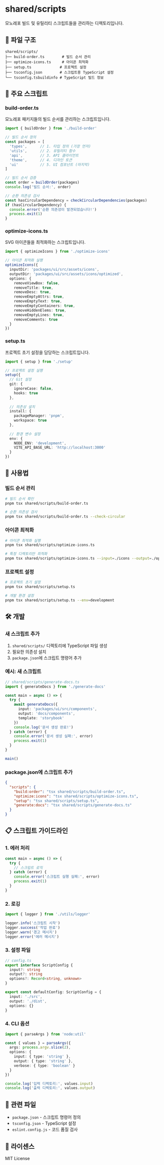 # shared/scripts

모노레포 빌드 및 유틸리티 스크립트들을 관리하는 디렉토리입니다.

## 📁 파일 구조

```
shared/scripts/
├── build-order.ts        # 빌드 순서 관리
├── optimize-icons.ts     # 아이콘 최적화
├── setup.ts             # 프로젝트 설정
├── tsconfig.json        # 스크립트용 TypeScript 설정
└── tsconfig.tsbuildinfo # TypeScript 빌드 정보
```

## 🔧 주요 스크립트

### build-order.ts

모노레포 패키지들의 빌드 순서를 관리하는 스크립트입니다.

```typescript
import { buildOrder } from './build-order'

// 빌드 순서 정의
const packages = [
  'types',      // 1. 타입 정의 (가장 먼저)
  'utils',      // 2. 유틸리티 함수
  'api',        // 3. API 클라이언트
  'theme',      // 4. 디자인 토큰
  'ui'          // 5. UI 컴포넌트 (마지막)
]

// 빌드 순서 검증
const order = buildOrder(packages)
console.log('빌드 순서:', order)

// 순환 의존성 검사
const hasCircularDependency = checkCircularDependencies(packages)
if (hasCircularDependency) {
  console.error('순환 의존성이 발견되었습니다!')
  process.exit(1)
}
```

### optimize-icons.ts

SVG 아이콘들을 최적화하는 스크립트입니다.

```typescript
import { optimizeIcons } from './optimize-icons'

// 아이콘 최적화 실행
optimizeIcons({
  inputDir: 'packages/ui/src/assets/icons',
  outputDir: 'packages/ui/src/assets/icons/optimized',
  options: {
    removeViewBox: false,
    removeTitle: true,
    removeDesc: true,
    removeEmptyAttrs: true,
    removeEmptyText: true,
    removeEmptyContainers: true,
    removeHiddenElems: true,
    removeEmptyLines: true,
    removeComments: true
  }
})
```

### setup.ts

프로젝트 초기 설정을 담당하는 스크립트입니다.

```typescript
import { setup } from './setup'

// 프로젝트 설정 실행
setup({
  // Git 설정
  git: {
    ignoreCase: false,
    hooks: true
  },
  
  // 의존성 설치
  install: {
    packageManager: 'pnpm',
    workspace: true
  },
  
  // 환경 변수 설정
  env: {
    NODE_ENV: 'development',
    VITE_API_BASE_URL: 'http://localhost:3000'
  }
})
```

## 🚀 사용법

### 빌드 순서 관리

```bash
# 빌드 순서 확인
pnpm tsx shared/scripts/build-order.ts

# 순환 의존성 검사
pnpm tsx shared/scripts/build-order.ts --check-circular
```

### 아이콘 최적화

```bash
# 아이콘 최적화 실행
pnpm tsx shared/scripts/optimize-icons.ts

# 특정 디렉토리만 최적화
pnpm tsx shared/scripts/optimize-icons.ts --input=./icons --output=./optimized
```

### 프로젝트 설정

```bash
# 프로젝트 초기 설정
pnpm tsx shared/scripts/setup.ts

# 개발 환경 설정
pnpm tsx shared/scripts/setup.ts --env=development
```

## 🛠️ 개발

### 새 스크립트 추가

1. `shared/scripts/` 디렉토리에 TypeScript 파일 생성
2. 필요한 의존성 설치
3. `package.json`에 스크립트 명령어 추가

### 예시: 새 스크립트

```typescript
// shared/scripts/generate-docs.ts
import { generateDocs } from './generate-docs'

const main = async () => {
  try {
    await generateDocs({
      input: 'packages/ui/src/components',
      output: 'docs/components',
      template: 'storybook'
    })
    console.log('문서 생성 완료!')
  } catch (error) {
    console.error('문서 생성 실패:', error)
    process.exit(1)
  }
}

main()
```

### package.json에 스크립트 추가

```json
{
  "scripts": {
    "build:order": "tsx shared/scripts/build-order.ts",
    "optimize:icons": "tsx shared/scripts/optimize-icons.ts",
    "setup": "tsx shared/scripts/setup.ts",
    "generate:docs": "tsx shared/scripts/generate-docs.ts"
  }
}
```

## 📋 스크립트 가이드라인

### 1. 에러 처리

```typescript
const main = async () => {
  try {
    // 스크립트 로직
  } catch (error) {
    console.error('스크립트 실행 실패:', error)
    process.exit(1)
  }
}
```

### 2. 로깅

```typescript
import { logger } from './utils/logger'

logger.info('스크립트 시작')
logger.success('작업 완료')
logger.warn('경고 메시지')
logger.error('에러 메시지')
```

### 3. 설정 파일

```typescript
// config.ts
export interface ScriptConfig {
  input?: string
  output?: string
  options?: Record<string, unknown>
}

export const defaultConfig: ScriptConfig = {
  input: './src',
  output: './dist',
  options: {}
}
```

### 4. CLI 옵션

```typescript
import { parseArgs } from 'node:util'

const { values } = parseArgs({
  args: process.argv.slice(2),
  options: {
    input: { type: 'string' },
    output: { type: 'string' },
    verbose: { type: 'boolean' }
  }
})

console.log('입력 디렉토리:', values.input)
console.log('출력 디렉토리:', values.output)
```

## 🔗 관련 파일

- `package.json` - 스크립트 명령어 정의
- `tsconfig.json` - TypeScript 설정
- `eslint.config.js` - 코드 품질 검사

## 📝 라이센스

MIT License 
